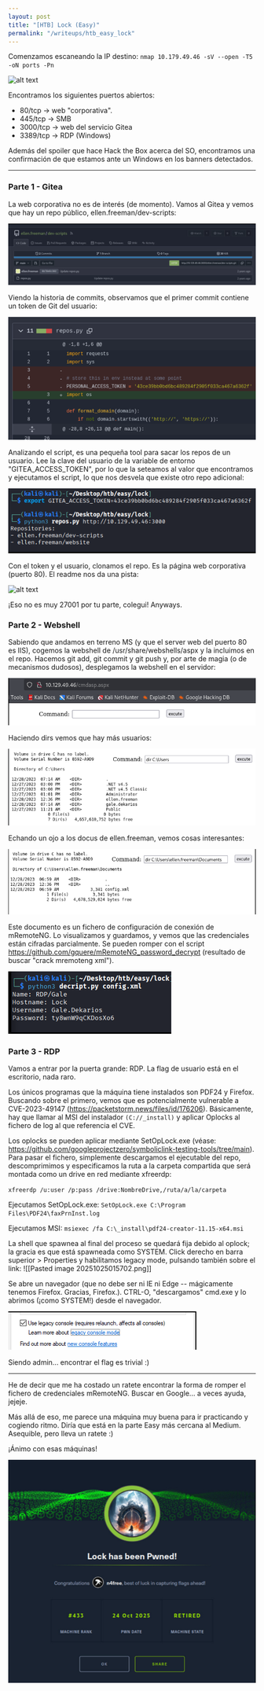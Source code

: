 ```yaml
---
layout: post
title: "[HTB] Lock (Easy)"
permalink: "/writeups/htb_easy_lock"
---
```


Comenzamos escaneando la IP destino: `nmap 10.179.49.46 -sV --open -T5 -oN ports -Pn` 

![alt text](image.png)

Encontramos los siguientes puertos abiertos:
- 80/tcp -> web "corporativa".
- 445/tcp -> SMB
- 3000/tcp -> web del servicio Gitea
- 3389/tcp -> RDP (Windows)

Además del spoiler que hace Hack the Box acerca del SO, encontramos una confirmación de que estamos ante un Windows en los banners detectados.

---
### Parte 1 - Gitea

La web corporativa no es de interés (de momento). Vamos al Gitea y vemos que hay un repo público, ellen.freeman/dev-scripts:

![alt text](assets/../../assets/image-1.png)

Viendo la historia de commits, observamos que el primer commit contiene un token de Git del usuario:

![alt text](assets/../../assets/image-2.png)

Analizando el script, es una pequeña tool para sacar los repos de un usuario. Lee la clave del usuario de la variable de entorno "GITEA_ACCESS_TOKEN", por lo que la seteamos al valor que encontramos y ejecutamos el script, lo que nos desvela que existe otro repo adicional:

![alt text](assets/../../assets/image-3.png)

Con el token y el usuario, clonamos el repo. Es la página web corporativa (puerto 80). El readme nos da una pista:

![alt text](assets/../../assets/mage-4.png)

¡Eso no es muy 27001 por tu parte, colegui! Anyways.

### Parte 2 - Webshell

Sabiendo que andamos en terreno MS (y que el server web del puerto 80 es IIS), cogemos la webshell de /usr/share/webshells/aspx y la incluimos en el repo. Hacemos git add, git commit y git push y, por arte de magia (o de mecanismos dudosos), desplegamos la webshell en el servidor:

![alt text](assets/../../assets/image-5.png)

Haciendo dirs vemos que hay más usuarios:

![alt text](assets/../../assets/image-6.png)

Echando un ojo a los docus de ellen.freeman, vemos cosas interesantes:

![alt text](assets/../../assets/image-7.png)

Este documento es un fichero de configuración de conexión de mRemoteNG. Lo visualizamos y guardamos, y vemos que las credenciales están cifradas parcialmente. Se pueden romper con el script https://github.com/gquere/mRemoteNG_password_decrypt (resultado de buscar "crack mremoteng xml").

![alt text](assets/../../assets/image-8.png)

### Parte 3 - RDP

Vamos a entrar por la puerta grande: RDP. La flag de usuario está en el escritorio, nada raro.

Los únicos programas que la máquina tiene instalados son PDF24 y Firefox. Buscando sobre el primero, vemos que es potencialmente vulnerable a CVE-2023-49147 (https://packetstorm.news/files/id/176206). Básicamente, hay que llamar al MSI del instalador `(C://_install)` y aplicar Oplocks al fichero de log al que referencia el CVE.

Los oplocks se pueden aplicar mediante SetOpLock.exe (véase: https://github.com/googleprojectzero/symboliclink-testing-tools/tree/main). Para pasar el fichero, simplemente descargamos el ejecutable del repo, descomprimimos y especificamos la ruta a la carpeta compartida que será montada como un drive en red mediante xfreerdp:

`xfreerdp /u:user /p:pass /drive:NombreDrive,/ruta/a/la/carpeta`

Ejecutamos SetOpLock.exe:
`SetOpLock.exe C:\Program Files\PDF24\faxPrnInst.log`

Ejecutamos MSI:
`msiexec /fa C:\_install\pdf24-creator-11.15-x64.msi`

La shell que spawnea al final del proceso se quedará fija debido al oplock; la gracia es que está spawneada como SYSTEM. Click derecho en barra superior > Properties y habilitamos legacy mode, pulsando también sobre el link:
![[Pasted image 20251025015702.png]]

Se abre un navegador (que no debe ser ni IE ni Edge -- mágicamente tenemos Firefox. Gracias, Firefox.). CTRL-O, "descargamos" cmd.exe y lo abrimos (¡como SYSTEM!) desde el navegador.

![alt text](assets/../../assets/image-9.png)

Siendo admin... encontrar el flag es trivial :)

---

He de decir que me ha costado un ratete encontrar la forma de romper el fichero de credenciales mRemoteNG. Buscar en Google... a veces ayuda, jejeje.

Más allá de eso, me parece una máquina muy buena para ir practicando y cogiendo ritmo. Diría que está en la parte Easy más cercana al Medium. Asequible, pero lleva un ratete :)

¡Ánimo con esas máquinas!

![alt text](assets/../../assets/image-10.png)